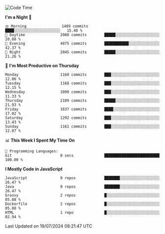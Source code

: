 <!--START_SECTION:waka-->
![Code Time](http://img.shields.io/badge/Code%20Time-1%2C324%20hrs%2042%20mins-blue)

**I'm a Night 🦉** 

```text
🌞 Morning                1489 commits        ████░░░░░░░░░░░░░░░░░░░░░   15.48 % 
🌆 Daytime                2008 commits        █████░░░░░░░░░░░░░░░░░░░░   20.88 % 
🌃 Evening                4075 commits        ███████████░░░░░░░░░░░░░░   42.37 % 
🌙 Night                  2045 commits        █████░░░░░░░░░░░░░░░░░░░░   21.26 % 
```
📅 **I'm Most Productive on Thursday** 

```text
Monday                   1160 commits        ███░░░░░░░░░░░░░░░░░░░░░░   12.06 % 
Tuesday                  1168 commits        ███░░░░░░░░░░░░░░░░░░░░░░   12.15 % 
Wednesday                1090 commits        ███░░░░░░░░░░░░░░░░░░░░░░   11.33 % 
Thursday                 2109 commits        █████░░░░░░░░░░░░░░░░░░░░   21.93 % 
Friday                   1637 commits        ████░░░░░░░░░░░░░░░░░░░░░   17.02 % 
Saturday                 1292 commits        ███░░░░░░░░░░░░░░░░░░░░░░   13.43 % 
Sunday                   1161 commits        ███░░░░░░░░░░░░░░░░░░░░░░   12.07 % 
```


📊 **This Week I Spent My Time On** 

```text
💬 Programming Languages: 
Git                      0 secs              █████████████████████████   100.00 % 
```

**I Mostly Code in JavaScript** 

```text
JavaScript               9 repos             ███████░░░░░░░░░░░░░░░░░░   26.47 % 
Java                     9 repos             ███████░░░░░░░░░░░░░░░░░░   26.47 % 
Groovy                   2 repos             █░░░░░░░░░░░░░░░░░░░░░░░░   05.88 % 
Dockerfile               2 repos             █░░░░░░░░░░░░░░░░░░░░░░░░   05.88 % 
HTML                     1 repo              █░░░░░░░░░░░░░░░░░░░░░░░░   02.94 % 
```




 Last Updated on 19/07/2024 08:21:47 UTC
<!--END_SECTION:waka-->
